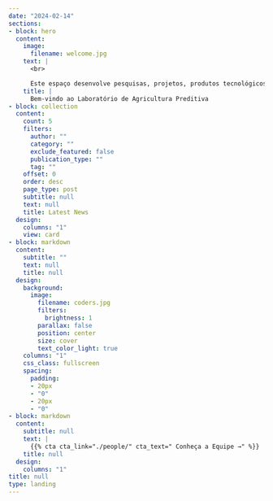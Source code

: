 ```yaml
---
date: "2024-02-14"
sections:
- block: hero
  content:
    image:
      filename: welcome.jpg
    text: |
      <br>

      Este espaço desenvolve pesquisas, projetos, produtos tecnológicos e aulas aplicadas ao campo da utilização de Drones e VANTS (Veículos Aéreos Não-Tripulados). O laboratório atua por meio de pesquisadores, docentes e discentes vinculados aos cursos: Técnico em Informática e Bacharelado em Ciência da Computação, Bacharelado em Agronomia e do Programa de Pós-Graduação em Ciências Agrárias. As suas ações são focadas na avaliação e monitoramento de doenças de plantas e fertilidade do solo através de imagens captadas por drones e VANTS. Os seus projetos estão alinhados aos recentes avanços na utilização de drones e veículos aéreos não tripulados na agricultura, aprimorando manejos e automatizando processos por meio de aplicativos e softwares integrados a estas máquinas. No seu portfólio, destacam-se pesquisas pertinentes a aplicação de defensivos agrícolas e identificação de pragas com drones.
    title: |
      Bem-vindo ao Laboratório de Agricultura Preditiva
- block: collection
  content:
    count: 5
    filters:
      author: ""
      category: ""
      exclude_featured: false
      publication_type: ""
      tag: ""
    offset: 0
    order: desc
    page_type: post
    subtitle: null
    text: null
    title: Latest News
  design:
    columns: "1"
    view: card
- block: markdown
  content:
    subtitle: ""
    text: null
    title: null
  design:
    background:
      image:
        filename: coders.jpg
        filters:
          brightness: 1
        parallax: false
        position: center
        size: cover
        text_color_light: true
    columns: "1"
    css_class: fullscreen
    spacing:
      padding:
      - 20px
      - "0"
      - 20px
      - "0"
- block: markdown
  content:
    subtitle: null
    text: |
      {{% cta cta_link="./people/" cta_text=" Conheça a Equipe →" %}}
    title: null
  design:
    columns: "1"
title: null
type: landing
---
```

